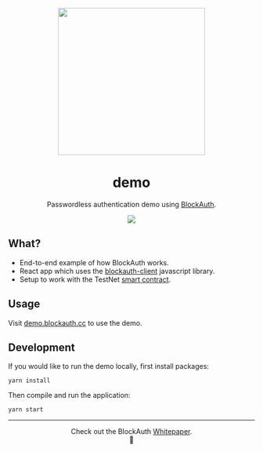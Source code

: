 <p align="center">
  <img 
    src="https://res.cloudinary.com/vidsy/image/upload/v1509658596/circle19_viaray.gif" 
    width="300px"
  >
</p>

<h1 align="center">demo</h1>

<p align="center">
  Passwordless authentication demo using <a href="https://github.com/blockauth">BlockAuth</a>.
</p>

<p align="center">
  <a href="https://github.com/blockauth/demo/releases">
    <img src="https://img.shields.io/github/tag/blockauth/demo.svg?style=flat">
  </a>
</p>

## What?

- End-to-end example of how BlockAuth works.
- React app which uses the [blockauth-client](https://github.com/blockauth/client) javascript library.
- Setup to work with the TestNet [smart contract](https://github.com/blockauth/smart-contract).

## Usage

Visit [demo.blockauth.cc](http://demo.blockauth.cc) to use the demo.

## Development

If you would like to run the demo locally, first install packages:

```
yarn install
```

Then compile and run the application:

```
yarn start
```

---

<p align="center">
  Check out the BlockAuth <a href="https://github.com/blockauth/whitepaper">Whitepaper</a>.
  <br>
  🔐
</p>
